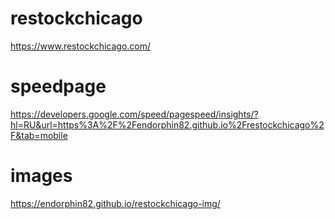 # restockchicago
https://www.restockchicago.com/
# speedpage 
https://developers.google.com/speed/pagespeed/insights/?hl=RU&url=https%3A%2F%2Fendorphin82.github.io%2Frestockchicago%2F&tab=mobile

# images

https://endorphin82.github.io/restockchicago-img/